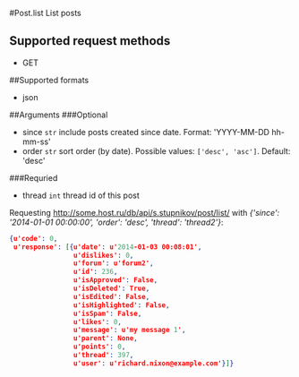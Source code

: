 #Post.list
List posts

## Supported request methods 
* GET

##Supported formats
* json

##Arguments
###Optional
* since
   ```str``` include posts created since date. Format: 'YYYY-MM-DD hh-mm-ss'
* order
   ```str``` sort order (by date). Possible values: ```['desc', 'asc']```. Default: 'desc'


###Requried
* thread
   ```int``` thread id of this post


Requesting http://some.host.ru/db/api/s.stupnikov/post/list/ with _{'since': '2014-01-01 00:00:00', 'order': 'desc', 'thread': 'thread2'}_:
```json
{u'code': 0,
 u'response': [{u'date': u'2014-01-03 00:08:01',
                u'dislikes': 0,
                u'forum': u'forum2',
                u'id': 236,
                u'isApproved': False,
                u'isDeleted': True,
                u'isEdited': False,
                u'isHighlighted': False,
                u'isSpam': False,
                u'likes': 0,
                u'message': u'my message 1',
                u'parent': None,
                u'points': 0,
                u'thread': 397,
                u'user': u'richard.nixon@example.com'}]}
```
